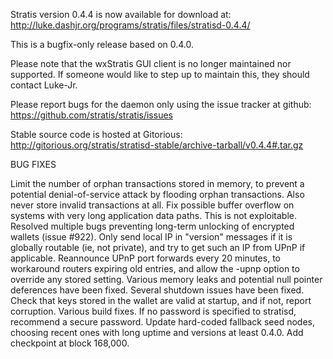 Stratis version 0.4.4 is now available for download at:
http://luke.dashjr.org/programs/stratis/files/stratisd-0.4.4/

This is a bugfix-only release based on 0.4.0.

Please note that the wxStratis GUI client is no longer maintained nor supported. If someone would like to step up to maintain this, they should contact Luke-Jr.

Please report bugs for the daemon only using the issue tracker at github:
https://github.com/stratis/stratis/issues

Stable source code is hosted at Gitorious:
http://gitorious.org/stratis/stratisd-stable/archive-tarball/v0.4.4#.tar.gz

BUG FIXES

Limit the number of orphan transactions stored in memory, to prevent a potential denial-of-service attack by flooding orphan transactions. Also never store invalid transactions at all.
Fix possible buffer overflow on systems with very long application data paths. This is not exploitable.
Resolved multiple bugs preventing long-term unlocking of encrypted wallets (issue #922).
Only send local IP in "version" messages if it is globally routable (ie, not private), and try to get such an IP from UPnP if applicable.
Reannounce UPnP port forwards every 20 minutes, to workaround routers expiring old entries, and allow the -upnp option to override any stored setting.
Various memory leaks and potential null pointer deferences have been
fixed.
Several shutdown issues have been fixed.
Check that keys stored in the wallet are valid at startup, and if not,
report corruption.
Various build fixes.
If no password is specified to stratisd, recommend a secure password.
Update hard-coded fallback seed nodes, choosing recent ones with long uptime and versions at least 0.4.0.
Add checkpoint at block 168,000.

